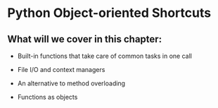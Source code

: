 # Python Object-oriented Shortcuts

## What will we cover in this chapter:

- Built-in functions that take care of common tasks in one call

- File I/O and context managers

- An alternative to method overloading

- Functions as objects

